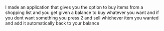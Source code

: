 I made an application that gives you the option to buy items from a shopping list and you get given a balance to buy whatever you want and if you dont want something you press 2 and sell whichever item you wanted and add it automatically back to your balance
